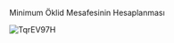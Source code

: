 Minimum Öklid Mesafesinin Hesaplanması


![TqrEV97H](https://github.com/firat-dincer/Minimum-klid-Mesafesinin-Hesaplanmas-/assets/152089531/4e4a3041-6002-4e2e-bf21-e4e213278acc)
